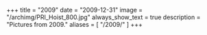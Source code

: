 +++
title = "2009"
date = "2009-12-31"
image = "/archimg/PRI_Hoist_800.jpg"
always_show_text = true
description = "Pictures from 2009."
aliases = [
    "/2009/"
]
+++
